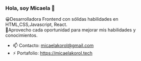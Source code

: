 ### Hola, soy Micaela  👋

😀Desarrolladora Frontend con sólidas habilidades en HTML,CSS,Javascript, React. <br>
💛Aprovecho cada oportunidad para mejorar mis habilidades y conocimientos.  <br>

- 📫 Contacto: micaelakorol@gmail.com
- ⚡ Portafolio: https://micaelakorol.tech

